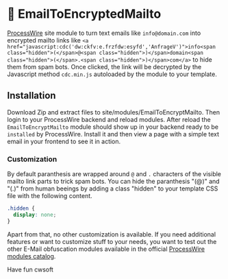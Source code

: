 # 👀 EmailToEncryptedMailto
[ProcessWire](https://processwire.com) site module to turn text emails like `info@domain.com` into encrypted mailto links like `<a href="javascript:cdc('dw:ckfv:e.frzfdw:esyfd','AnfrageV')">info<span class="hidden">(</span>@<span class="hidden">)</span>domain<span class="hidden">(</span>.<span class="hidden">)</span>com</a>` to hide them from spam bots. Once clicked, the link will be decrypted by the Javascript method `cdc.min.js` autoloaded by the module to your template.

## Installation
Download Zip and extract files to site/modules/EmailToEncryptMailto. Then login to your ProcessWire backend and reload modules. After reload the `EmailToEncryptMailto` module should show up in your backend ready to be `installed` by ProcessWire. Install it and then view a page with a simple text email in your frontend to see it in action.

### Customization
By default paranthesis are wrapped around `@` and `.` characters of the visible mailto link parts to trick spam bots. You can hide the paranthesis "(@)" and "(.)" from human beeings by adding a class "hidden" to your template CSS file with the following content.

```CSS
.hidden {
  display: none;
}
```

Apart from that, no other customization is available. If you need additional features or want to customize stuff to your needs, you want to test out the other E-Mail obfuscation modules available in the official [ProcessWire modules catalog](https://processwire.com/modules/category/email/).

Have fun 
cwsoft